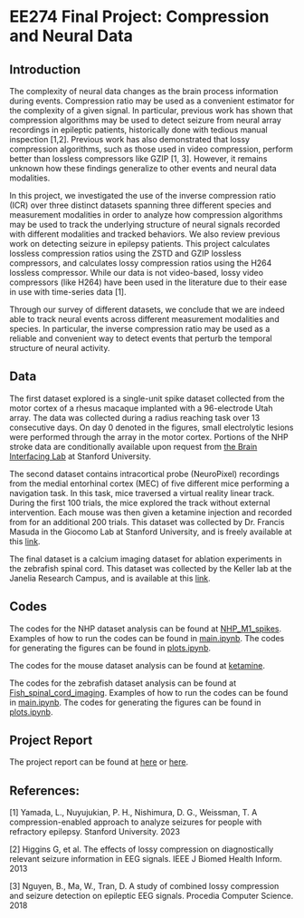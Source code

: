 # EE274 Final Project: Compression and Neural Data

## Introduction

The complexity of neural data changes as the brain process information during events. 
Compression ratio may be used as a convenient estimator for the complexity of a given signal.
In particular, previous work has shown that compression algorithms may be used to detect seizure from neural array recordings in epileptic patients, historically done with tedious manual inspection [1,2]. 
Previous work has also demonstrated that lossy compression algorithms, such as those used in video compression, perform better than lossless compressors like GZIP [1, 3]. 
However, it remains unknown how these findings generalize to other events and neural data modalities.

In this project, we investigated the use of the inverse compression ratio (ICR) over three distinct datasets spanning three different species and measurement modalities in order to analyze how compression algorithms may be used to track the underlying structure of neural signals recorded with different modalities and tracked behaviors.
We also review previous work on detecting seizure in epilepsy patients.
This project calculates lossless compression ratios using the ZSTD and GZIP lossless compressors, and calculates lossy compression ratios using the H264 lossless compressor.
While our data is not video-based, lossy video compressors (like H264) have been used in the literature due to their ease in use with time-series data [1].

Through our survey of different datasets, we conclude that we are indeed able to track neural events across different measurement modalities and species.
In particular, the inverse compression ratio may be used as a reliable and convenient way to detect events that perturb the temporal structure of neural activity.

## Data

The first dataset explored is a single-unit spike dataset collected from the motor cortex of a rhesus macaque implanted with a 96-electrode Utah array. The data was collected during a radius reaching task over 13 consecutive days. On day 0 denoted in the figures, small electrolytic lesions were performed through the array in the motor cortex. Portions of the NHP stroke data are conditionally available upon request from [the Brain Interfacing Lab](https://bil.stanford.edu/) at Stanford University.

The second dataset contains intracortical probe (NeuroPixel) recordings from the medial entorhinal cortex (MEC) of five different mice performing a navigation task.
In this task, mice traversed a virtual reality linear track.
During the first 100 trials, the mice explored the track without external intervention.
Each mouse was then given a ketamine injection and recorded from for an additional 200 trials. 
This dataset was collected by Dr. Francis Masuda in the Giocomo Lab at Stanford University, and is freely available at this [link](https://giocomolab.weebly.com/data-code-methods.html).


The final dataset is a calcium imaging dataset for ablation experiments in the zebrafish spinal cord. This dataset was collected by the Keller lab at the Janelia Research Campus, and is available at this [link](https://doi.org/10.25378/janelia.7607411.v1).

## Codes

The codes for the NHP dataset analysis can be found at [NHP_M1_spikes](NHP_M1_spikes). Examples of how to run the codes can be found in [main.ipynb](NHP_M1_spikes/main.ipynb). The codes for generating the figures can be found in [plots.ipynb](NHP_M1_spikes/plots.ipynb).

The codes for the mouse dataset analysis can be found at [ketamine](ketamine).

The codes for the zebrafish dataset analysis can be found at [Fish_spinal_cord_imaging](Fish_spinal_cord_imaging). Examples of how to run the codes can be found in [main.ipynb](Fish_spinal_cord_imaging/main.ipynb). The codes for generating the figures can be found in [plots.ipynb](Fish_spinal_cord_imaging/plots.ipynb).

## Project Report

The project report can be found at [here](https://drive.google.com/file/d/1_TsoPetPZEXa9ZDKCPXvtNDwEh22UZDl/view?usp=sharing) or [here](EE_274_Project_Final_Report.pdf).

## References:
[1] Yamada, L., Nuyujukian, P. H., Nishimura, D. G., Weissman, T. A compression-enabled approach to analyze seizures for people with refractory epilepsy. Stanford University. 2023

[2] Higgins G, et al. The effects of lossy compression on diagnostically relevant seizure information in EEG signals. IEEE J Biomed Health Inform. 2013

[3] Nguyen, B., Ma, W., Tran, D. A study of combined lossy compression and seizure detection on epileptic EEG signals. Procedia Computer Science. 2018


